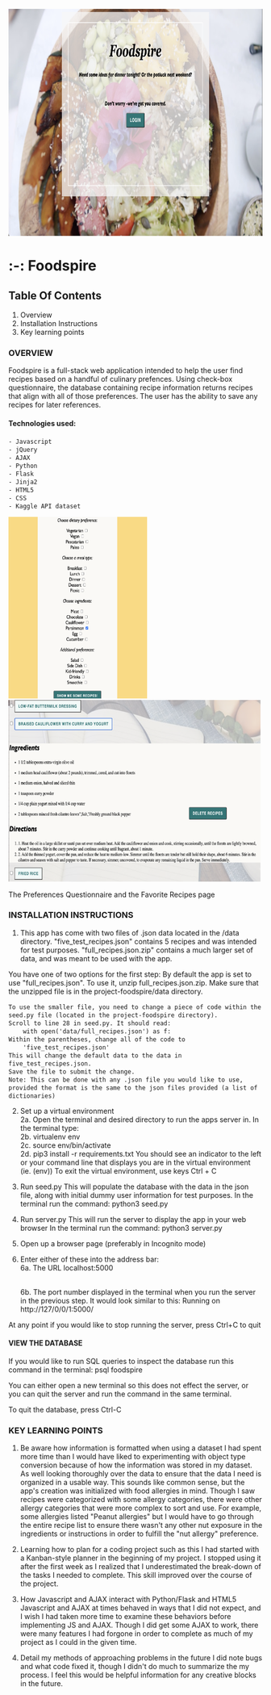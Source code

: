 <p align="center">
<img src="foodspire_index.png" alt="index of Foodspire Webapp"
	title="Homepage for Foodspire" width="690" height="450" />
</p>



# :-: Foodspire


## Table Of Contents

1. Overview
2. Installation Instructions
3. Key learning points



### OVERVIEW

Foodspire is a full-stack web application intended to help the user find recipes based on a handful of culinary prefences. Using check-box questionnaire, the database containing recipe information returns recipes that align with all of those preferences. The user has the ability to save any recipes for later references. 

#### Technologies used:
    - Javascript
    - jQuery
    - AJAX
    - Python
    - Flask
    - Jinja2
    - HTML5
    - CSS  
    - Kaggle API dataset



<img src="foodspire_questionnaire.png" alt="Questionnaire from Foodspire Webapp"
	title="Preferences Questionnaire for Foodspire" width="275" height="360"/> <img src="static/images/foodspire_fav_example.png" alt="Snippet of Favorite Recipes from Foodspire Webapp"
	title="Favorite Recipe" width="500" height="360"/>

The Preferences Questionnaire and the Favorite Recipes page



### INSTALLATION INSTRUCTIONS

1. This app has come with two files of .json data located in the /data directory.
    "five_test_recipes.json" contains 5 recipes and was intended for test purposes.
    "full_recipes.json.zip" contains a much larger set of data, and was 
    meant to be used with the app. 


You have one of two options for the first step:
    By default the app is set to use "full_recipes.json". To use it, unzip full_recipes.json.zip. 
    Make sure that the unzipped file is in the project-foodspire/data directory.

    To use the smaller file, you need to change a piece of code within the seed.py file (located in the project-foodspire directory). 
    Scroll to line 28 in seed.py. It should read:
        with open('data/full_recipes.json') as f:
    Within the parentheses, change all of the code to 
        'five_test_recipes.json'
    This will change the default data to the data in five_test_recipes.json.
    Save the file to submit the change.
    Note: This can be done with any .json file you would like to use, provided the format is the same to the json files provided (a list of dictionaries)



2. Set up a virtual environment
   <br/> 2a. Open the terminal and desired directory to run the apps server in. In the terminal type:
   <br/> 2b. virtualenv env
    <br/>2c. source env/bin/activate
    <br/>2d. pip3 install -r requirements.txt
    You should see an indicator to the left or your command line that displays you are 
    in the virtual environment (ie. (env))
    To exit the virtual environment, use keys Ctrl + C 


3. Run seed.py
    This will populate the database with the data in the json file, along with 
    initial dummy user information for test purposes. 
    In the terminal run the command:
            python3 seed.py


4. Run server.py
    This will run the server to display the app in your web browser
    In the terminal run the command:
            python3 server.py


5. Open up a browser page (preferably in Incognito mode)


6. Enter either of these into the address bar:
    <br/> 6a. The URL localhost:5000

    <br/> 6b. The port number displayed in the terminal when you run the server 
    in the previous step. It would look similar to this:
        Running on http://127/0/0/1:5000/ 

At any point if you would like to stop running the server, press Ctrl+C to quit



#### VIEW THE DATABASE

If you would like to run SQL queries to inspect the database run this command in the terminal:
    psql foodspire

You can either open a new terminal so this does not effect the server, or you 
can quit the server and run the command in the same terminal. 

To quit the database, press Ctrl-C



### KEY LEARNING POINTS

1. Be aware how information is formatted when using a dataset
        I had spent more time than I would have liked to experimenting with object type conversion 
        because of how the information was stored in my dataset. As well looking thoroughly over the 
        data to ensure that the data I need is organized in a usable way. This sounds like common sense,
        but the app's creation was initialized with food allergies in mind. Though I saw recipes were categorized with some allergy categories, there were other allergy categories that were more complex to sort and use. 
        For example, some allergies listed "Peanut allergies" but I would have to go through
        the entire recipe list to ensure there wasn't any other nut exposure in the ingredients or 
        instructions in order to fulfill the "nut allergy" preference.


2. Learning how to plan for a coding project such as this
        I had started with a Kanban-style planner in the beginning of my project. I stopped using it
        after the first week as I realized that I underestimated the break-down of the tasks I needed
        to complete. This skill improved over the course of the project.


3. How Javascript and AJAX interact with Python/Flask and HTML5
        Javascript and AJAX at times behaved in ways that I did not expect, and I wish I had taken more
        time to examine these behaviors before implementing JS and AJAX. Though I did get some 
        AJAX to work, there were many features I had forgone in order to complete as much of my
        project as I could in the given time. 

4. Detail my methods of approaching problems in the future
        I did note bugs and what code fixed it, though I didn't do much to summarize the
        my process. I feel this would be helpful information for any creative blocks
        in the future.
